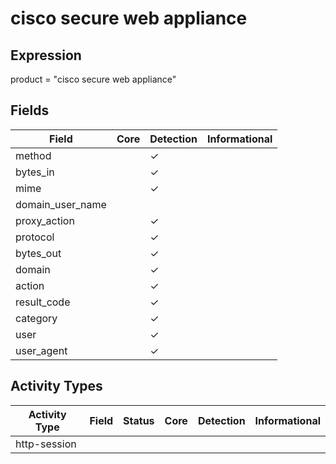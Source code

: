 cisco secure web appliance
==========================

Expression
----------

product = "cisco secure web appliance"

Fields
------

| Field            | Core | Detection | Informational |
| ---------------- | ---- | --------- | ------------- |
| method           |      | &#10003;  |               |
| bytes_in         |      | &#10003;  |               |
| mime             |      | &#10003;  |               |
| domain_user_name |      |           |               |
| proxy_action     |      | &#10003;  |               |
| protocol         |      | &#10003;  |               |
| bytes_out        |      | &#10003;  |               |
| domain           |      | &#10003;  |               |
| action           |      | &#10003;  |               |
| result_code      |      | &#10003;  |               |
| category         |      | &#10003;  |               |
| user             |      | &#10003;  |               |
| user_agent       |      | &#10003;  |               |

Activity Types
--------------

| Activity Type | Field | Status | Core | Detection | Informational |
| ------------- | ----- | ------ | ---- | --------- | ------------- |
| http-session  |       |        |      |           |               |

